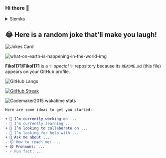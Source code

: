 ### Hi there 👋
  
 <details>
  <summary>Siemka</summary>
  <ul>
    <li styles=color:"crimson">tu cos jest</li>
    <li>i tu cos jest</li>
    </details open>

  
  
  ## 😂 Here is a random joke that'll make you laugh!
![Jokes Card](https://readme-jokes.vercel.app/api)
  
  
![what-on-earth-is-happening-in-the-world-img](https://github.com/Fikol171/Fikol171/assets/72350020/540c6cdf-5cc4-4d8c-9192-7a1e5eb33d1a)
  
  

 **Fikol171/Fikol171** is a ✨ _special_ ✨ repository because its `README.md` (this file) appears on your GitHub profile.

  ![GitHub Langs](https://github-readme-stats.vercel.app/api/top-langs/?username=Fikol171&layout=compact&green=blue)
  

[![GitHub Streak](https://github-readme-streak-stats.herokuapp.com?user=Fikol171&theme=gruvbox)](https://git.io/streak-stats)
  
  ![Codemaker2015 wakatime stats](https://github-readme-stats.vercel.app/api/wakatime?username=Fikol171&layout=compact&theme=blue-green)
  
  ```diff
Here are some ideas to get you started:

+ 🔭 I’m currently working on ...
- 🌱 I’m currently learning ...
+ 👯 I’m looking to collaborate on ...
- 🤔 I’m looking for help with ...
+ 💬 Ask me about ...
- 📫 How to reach me: ...
+ 😄 Pronouns: ...
- ⚡ Fun fact: ...

